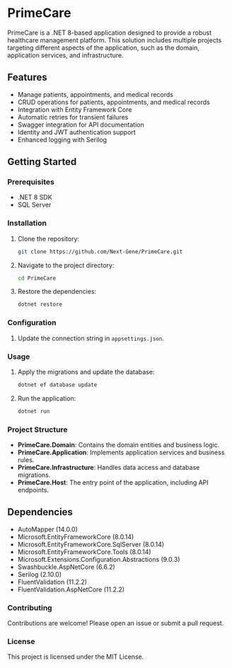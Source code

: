 # PrimeCare

PrimeCare is a .NET 8-based application designed to provide a robust healthcare management platform. This solution includes multiple projects targeting different aspects of the application, such as the domain, application services, and infrastructure.

## Features

- Manage patients, appointments, and medical records
- CRUD operations for patients, appointments, and medical records
- Integration with Entity Framework Core
- Automatic retries for transient failures
- Swagger integration for API documentation
- Identity and JWT authentication support
- Enhanced logging with Serilog

## Getting Started

### Prerequisites

- .NET 8 SDK
- SQL Server

### Installation

1. Clone the repository:
    ```sh
    git clone https://github.com/Next-Gene/PrimeCare.git
    ```
2. Navigate to the project directory:
    ```sh
    cd PrimeCare
    ```
3. Restore the dependencies:
    ```sh
    dotnet restore
    ```

### Configuration

1. Update the connection string in `appsettings.json`.

### Usage

1. Apply the migrations and update the database:
    ```sh
    dotnet ef database update
    ```
2. Run the application:
    ```sh
    dotnet run
    ```

### Project Structure

- **PrimeCare.Domain**: Contains the domain entities and business logic.
- **PrimeCare.Application**: Implements application services and business rules.
- **PrimeCare.Infrastructure**: Handles data access and database migrations.
- **PrimeCare.Host**: The entry point of the application, including API endpoints.

## Dependencies

- AutoMapper (14.0.0)
- Microsoft.EntityFrameworkCore (8.0.14)
- Microsoft.EntityFrameworkCore.SqlServer (8.0.14)
- Microsoft.EntityFrameworkCore.Tools (8.0.14)
- Microsoft.Extensions.Configuration.Abstractions (9.0.3)
- Swashbuckle.AspNetCore (6.6.2)
- Serilog (2.10.0)
- FluentValidation (11.2.2)
- FluentValidation.AspNetCore (11.2.2)

### Contributing

Contributions are welcome! Please open an issue or submit a pull request.

### License

This project is licensed under the MIT License.
